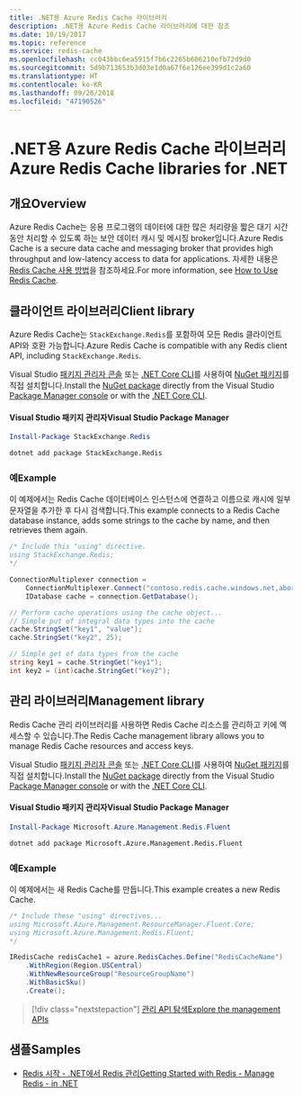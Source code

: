 ```yaml
---
title: .NET용 Azure Redis Cache 라이브러리
description: .NET용 Azure Redis Cache 라이브러리에 대한 참조
ms.date: 10/19/2017
ms.topic: reference
ms.service: redis-cache
ms.openlocfilehash: cc043bbc6ea5915f7b6c2265b606210efb72d9d0
ms.sourcegitcommit: 5d9b713653b3d03e1d0a67f6e126ee399d1c2a60
ms.translationtype: HT
ms.contentlocale: ko-KR
ms.lasthandoff: 09/26/2018
ms.locfileid: "47190526"
---
```

# <a name="azure-redis-cache-libraries-for-net"></a><span data-ttu-id="0ffca-103">.NET용 Azure Redis Cache 라이브러리</span><span class="sxs-lookup"><span data-stu-id="0ffca-103">Azure Redis Cache libraries for .NET</span></span>

## <a name="overview"></a><span data-ttu-id="0ffca-104">개요</span><span class="sxs-lookup"><span data-stu-id="0ffca-104">Overview</span></span>

<span data-ttu-id="0ffca-105">Azure Redis Cache는 응용 프로그램의 데이터에 대한 많은 처리량을 짧은 대기 시간 동안 처리할 수 있도록 하는 보안 데이터 캐시 및 메시징 broker입니다.</span><span class="sxs-lookup"><span data-stu-id="0ffca-105">Azure Redis Cache is a secure data cache and messaging broker that provides high throughput and low-latency access to data for applications.</span></span>  <span data-ttu-id="0ffca-106">자세한 내용은 [Redis Cache 사용 방법](https://docs.microsoft.com/azure/redis-cache/cache-dotnet-how-to-use-azure-redis-cache)을 참조하세요.</span><span class="sxs-lookup"><span data-stu-id="0ffca-106">For more information, see [How to Use Redis Cache](https://docs.microsoft.com/azure/redis-cache/cache-dotnet-how-to-use-azure-redis-cache).</span></span>

## <a name="client-library"></a><span data-ttu-id="0ffca-107">클라이언트 라이브러리</span><span class="sxs-lookup"><span data-stu-id="0ffca-107">Client library</span></span>

<span data-ttu-id="0ffca-108">Azure Redis Cache는 `StackExchange.Redis`를 포함하여 모든 Redis 클라이언트 API와 호환 가능합니다.</span><span class="sxs-lookup"><span data-stu-id="0ffca-108">Azure Redis Cache is compatible with any Redis client API, including `StackExchange.Redis`.</span></span>

<span data-ttu-id="0ffca-109">Visual Studio [패키지 관리자 콘솔][PackageManager] 또는 [.NET Core CLI][DotNetCLI]를 사용하여 [NuGet 패키지](https://www.nuget.org/packages/StackExchange.Redis)를 직접 설치합니다.</span><span class="sxs-lookup"><span data-stu-id="0ffca-109">Install the [NuGet package](https://www.nuget.org/packages/StackExchange.Redis) directly from the Visual Studio [Package Manager console][PackageManager] or with the [.NET Core CLI][DotNetCLI].</span></span>

#### <a name="visual-studio-package-manager"></a><span data-ttu-id="0ffca-110">Visual Studio 패키지 관리자</span><span class="sxs-lookup"><span data-stu-id="0ffca-110">Visual Studio Package Manager</span></span>

```powershell
Install-Package StackExchange.Redis
```

```bash
dotnet add package StackExchange.Redis
```

### <a name="example"></a><span data-ttu-id="0ffca-111">예</span><span class="sxs-lookup"><span data-stu-id="0ffca-111">Example</span></span>

<span data-ttu-id="0ffca-112">이 예제에서는 Redis Cache 데이터베이스 인스턴스에 연결하고 이름으로 캐시에 일부 문자열을 추가한 후 다시 검색합니다.</span><span class="sxs-lookup"><span data-stu-id="0ffca-112">This example connects to a Redis Cache database instance, adds some strings to the cache by name, and then retrieves them again.</span></span>

```csharp
/* Include this "using" directive.
using StackExchange.Redis;
*/

ConnectionMultiplexer connection = 
    ConnectionMultiplexer.Connect("contoso.redis.cache.windows.net,abortConnect=false,ssl=true,password=...");
    IDatabase cache = connection.GetDatabase();

// Perform cache operations using the cache object...
// Simple put of integral data types into the cache
cache.StringSet("key1", "value");
cache.StringSet("key2", 25);

// Simple get of data types from the cache
string key1 = cache.StringGet("key1");
int key2 = (int)cache.StringGet("key2");
```

## <a name="management-library"></a><span data-ttu-id="0ffca-113">관리 라이브러리</span><span class="sxs-lookup"><span data-stu-id="0ffca-113">Management library</span></span>

<span data-ttu-id="0ffca-114">Redis Cache 관리 라이브러리를 사용하면 Redis Cache 리소스를 관리하고 키에 액세스할 수 있습니다.</span><span class="sxs-lookup"><span data-stu-id="0ffca-114">The Redis Cache management library allows you to manage Redis Cache resources and access keys.</span></span>

<span data-ttu-id="0ffca-115">Visual Studio [패키지 관리자 콘솔][PackageManager] 또는 [.NET Core CLI][DotNetCLI]를 사용하여 [NuGet 패키지](https://www.nuget.org/packages/Microsoft.Azure.Management.Redis.Fluent)를 직접 설치합니다.</span><span class="sxs-lookup"><span data-stu-id="0ffca-115">Install the [NuGet package](https://www.nuget.org/packages/Microsoft.Azure.Management.Redis.Fluent) directly from the Visual Studio [Package Manager console][PackageManager] or with the [.NET Core CLI][DotNetCLI].</span></span>

#### <a name="visual-studio-package-manager"></a><span data-ttu-id="0ffca-116">Visual Studio 패키지 관리자</span><span class="sxs-lookup"><span data-stu-id="0ffca-116">Visual Studio Package Manager</span></span>

```powershell
Install-Package Microsoft.Azure.Management.Redis.Fluent
```

```bash
dotnet add package Microsoft.Azure.Management.Redis.Fluent
```

### <a name="example"></a><span data-ttu-id="0ffca-117">예</span><span class="sxs-lookup"><span data-stu-id="0ffca-117">Example</span></span>

<span data-ttu-id="0ffca-118">이 예제에서는 새 Redis Cache를 만듭니다.</span><span class="sxs-lookup"><span data-stu-id="0ffca-118">This example creates a new Redis Cache.</span></span>

```csharp
/* Include these "using" directives...
using Microsoft.Azure.Management.ResourceManager.Fluent.Core;
using Microsoft.Azure.Management.Redis.Fluent;
*/

IRedisCache redisCache1 = azure.RedisCaches.Define("RedisCacheName")
    .WithRegion(Region.USCentral)
    .WithNewResourceGroup("ResourceGroupName")
    .WithBasicSku()
    .Create();
```

> [!div class="nextstepaction"]
> [<span data-ttu-id="0ffca-119">관리 API 탐색</span><span class="sxs-lookup"><span data-stu-id="0ffca-119">Explore the management APIs</span></span>](/dotnet/api/overview/azure/rediscache/management)


## <a name="samples"></a><span data-ttu-id="0ffca-120">샘플</span><span class="sxs-lookup"><span data-stu-id="0ffca-120">Samples</span></span>

* [<span data-ttu-id="0ffca-121">Redis 시작 - .NET에서 Redis 관리</span><span class="sxs-lookup"><span data-stu-id="0ffca-121">Getting Started with Redis - Manage Redis - in .NET</span></span>](https://github.com/Azure-Samples/redis-cache-dotnet-manage-cache)

[PackageManager]: https://docs.microsoft.com/nuget/tools/package-manager-console
[DotNetCLI]: https://docs.microsoft.com/dotnet/core/tools/dotnet-add-package
